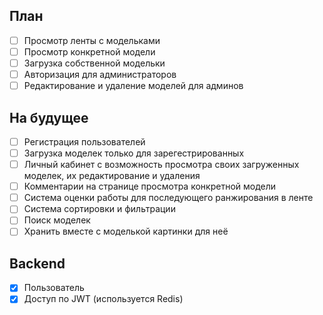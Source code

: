## План

+ [ ] Просмотр ленты с модельками
+ [ ] Просмотр конкретной модели
+ [ ] Загрузка собственной модельки
+ [ ] Авторизация для администраторов
+ [ ] Редактирование и удаление моделей для админов

## На будущее

- [ ] Регистрация пользователей
- [ ] Загрузка моделек только для зарегестрированных
- [ ] Личный кабинет с возможность просмотра своих загруженных моделек, их редактирование и удаления
- [ ] Комментарии на странице просмотра конкретной модели
- [ ] Система оценки работы для последующего ранжирования в ленте
- [ ] Система сортировки и фильтрации
- [ ] Поиск моделек
- [ ] Хранить вместе с моделькой картинки для неё

## Backend

- [X] Пользователь
- [X] Доступ по JWT (используется Redis)
